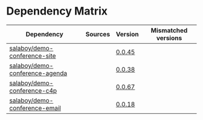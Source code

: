 # Dependency Matrix

Dependency | Sources | Version | Mismatched versions
---------- | ------- | ------- | -------------------
[salaboy/demo-conference-site](https://github.com/salaboy/demo-conference-site) |  | [0.0.45](https://github.com/salaboy/demo-conference-site/releases/tag/v0.0.45) | 
[salaboy/demo-conference-agenda](https://github.com/salaboy/demo-conference-agenda) |  | [0.0.38](https://github.com/salaboy/demo-conference-agenda/releases/tag/v0.0.38) | 
[salaboy/demo-conference-c4p](https://github.com/salaboy/demo-conference-c4p) |  | [0.0.67](https://github.com/salaboy/demo-conference-c4p/releases/tag/v0.0.67) | 
[salaboy/demo-conference-email](https://github.com/salaboy/demo-conference-email) |  | [0.0.18](https://github.com/salaboy/demo-conference-email/releases/tag/v0.0.18) | 
